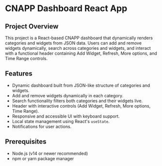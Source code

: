 # CNAPP Dashboard React App

## Project Overview

This project is a React-based CNAPP dashboard that dynamically renders categories and widgets from JSON data. Users can add and remove widgets dynamically, search across categories and widgets, and interact with a functional header containing Add Widget, Refresh, More options, and Time Range controls.

## Features

- Dynamic dashboard built from JSON-like structure of categories and widgets.
- Add and remove widgets dynamically in each category.
- Search functionality filters both categories and their widgets live.
- Header with interactive controls (Add Widget, Refresh, More options, Time Range).
- Responsive and accessible UI with keyboard support.
- Local state management using React's `useState`.
- Notifications for user actions.

## Prerequisites

- Node.js (v14 or newer recommended)
- npm or yarn package manager

